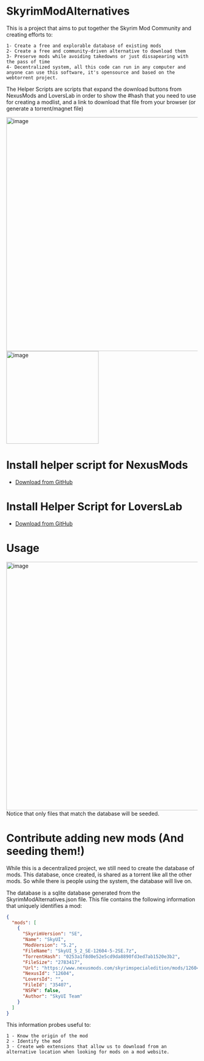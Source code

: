 # SkyrimModAlternatives
This is a project that aims to put together the Skyrim Mod Community and creating efforts to: 
```
1- Create a free and explorable database of existing mods
2- Create a free and community-driven alternative to download them
3- Preserve mods while avoiding takedowns or just dissapearing with the pass of time
4- Decentralized system, all this code can run in any computer and anyone can use this software, it's opensource and based on the webtorrent project. 
```


The Helper Scripts are scripts that expand the download buttons from NexusMods and LoversLab in order to show the #hash that you need to use for creating a modlist, and a link to download that file from your browser (or generate a torrent/magnet file)

<img width="614" alt="image" src="https://user-images.githubusercontent.com/6445619/163729234-a643fe86-7323-4f33-8e34-10fc34b81a6f.png">
<img width="243" alt="image" src="https://user-images.githubusercontent.com/6445619/163729250-a5acf6da-3494-4a92-976c-957a09e02528.png">


# Install helper script for NexusMods
- [Download from GitHub](https://github.com/Rucadi/SkyrimModAlternatives/raw/master/scripts/sma_nexus.user.js)
# Install Helper Script for LoversLab
- [Download from GitHub](https://github.com/Rucadi/SkyrimModAlternatives/raw/master/scripts/sma_loverslab.user.js)



# Usage

<img width="652" alt="image" src="https://user-images.githubusercontent.com/6445619/163731231-ec3a50c6-705b-47fc-a5cd-789fea48a6fc.png">Notice that only files that match the database will be seeded.


# Contribute adding new mods (And seeding them!)

While this is a decentralized project, we still need to create the database of mods. 
This database, once created, is shared as a torrent like all the other mods. So while there is people using the system, the database will live on.

The database is a sqlite database generated from the SkyrimModAlternatives.json file. 
This file contains the following information that uniquely identifies a mod:
```json
{
  "mods": [
    {
      "SkyrimVersion": "SE",
      "Name": "SkyUI",
      "ModVersion": "5.2",
      "FileName": "SkyUI_5_2_SE-12604-5-2SE.7z",
      "TorrentHash": "0253a1f8d0e52e5cd9da8890fd3ed7ab1520e3b2",
      "FileSize": "2783417", 
      "Url": "https://www.nexusmods.com/skyrimspecialedition/mods/12604",
      "NexusId": "12604",
      "LoversId": "",
      "FileId": "35407",
      "NSFW": false,
      "Author": "SkyUI Team"
    }
  ]
}

```
This information probes useful to: 

```
1 - Know the origin of the mod
2 - Identify the mod
3 - Create web extensions that allow us to download from an alternative location when looking for mods on a mod website.
```
